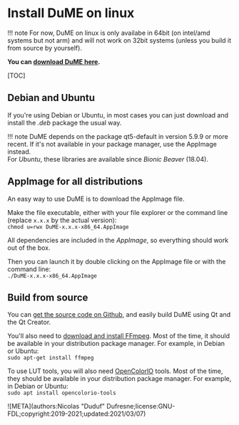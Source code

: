 # Install DuME on linux

!!! note
    For now, DuME on linux is only availabe in 64bit (on intel/amd systems but not arm) and will not work on 32bit systems (unless you build it from source by yourself).

**You can [download DuME here](https://rainboxlab.org/tools/dume/).**

[TOC]

## Debian and Ubuntu

If you're using Debian or Ubuntu, in most cases you can just download and install the *.deb* package the usual way.

!!! note
    DuME depends on the package qt5-default in version 5.9.9 or more recent. If it's not available in your package manager, use the AppImage instead.  
    For *Ubuntu*, these libraries are available since *Bionic Beaver* (18.04).

## AppImage for all distributions

An easy way to use DuME is to download the AppImage file.

Make the file executable, either with your file explorer or the command line (replace `x.x.x` by the actual version):  
`chmod u=rwx DuME-x.x.x-x86_64.AppImage`

All dependencies are included in the *AppImage*, so everything should work out of the box.

Then you can launch it by double clicking on the AppImage file or with the command line:  
`./DuME-x.x.x-x86_64.AppImage`

## Build from source

You can [get the source code on Github](https://github.com/Rainbox-dev/DuME), and easily build DuME using Qt and the Qt Creator.

You'll also need to [download and install FFmpeg](https://ffmpeg.org/download.html#build-linux). Most of the time, it should be available in your distribution package manager. For example, in Debian or Ubuntu:  
`sudo apt-get install ffmpeg`

To use LUT tools, you will also need [OpenColorIO](http://opencolorio.org) tools. Most of the time, they should be available in your distribution package manager. For example, in Debian or Ubuntu:  
`sudo apt install opencolorio-tools`

![META](authors:Nicolas "Duduf" Dufresne;license:GNU-FDL;copyright:2019-2021;updated:2021/03/07)